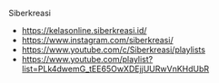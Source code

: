 
Siberkreasi
- https://kelasonline.siberkreasi.id/
- https://www.instagram.com/siberkreasi/
- https://www.youtube.com/c/Siberkreasi/playlists
- https://www.youtube.com/playlist?list=PLk4dwemG_tEE65OwXDEjjUURwVnKHdUbR
